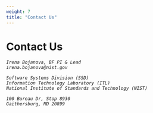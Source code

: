 ```yaml
---
weight: 7
title: "Contact Us"
---
```

# Contact Us

_`Irena Bojanova, BF PI & Lead`_</br>
_`irena.bojanova@nist.gov `_ 
</br>

_`Software Systems Division (SSD)`_</br>
_`Information Technology Laboratory (ITL)`_</br>
_`National Institute of Standards and Technology (NIST)`_
</br>

_`100 Bureau Dr, Stop 8930`_</br>
_`Gaithersburg, MD 20899`_